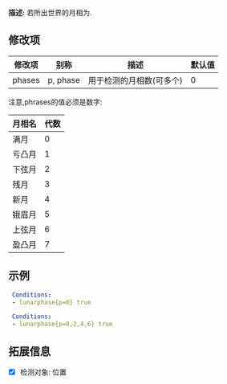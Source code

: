 **描述:** 若所出世界的月相为.

修改项
---

| 修改项  | 别称      | 描述                             | 默认值 |
| ---------- | ---------- | --------------------------------------- | ----- |
| phases     | p, phase   | 用于检测的月相数(可多个) | 0 |

注意,phrases的值必须是数字:

|   月相名    | 代数 |
| --------------- | -------------|
| 满月       |       0      |
| 亏凸月  |       1      |
| 下弦月   |       2      |
| 残月 |       3      |
| 新月        |       4      |
| 娥眉月 |       5      |
| 上弦月   |       6      |
| 盈凸月  |       7      |

示例
---

```yaml
 Conditions:
 - lunarphase{p=0} true
```
```yaml
 Conditions:
 - lunarphase{p=0,2,4,6} true
```

拓展信息
---

- [x] 检测对象: 位置